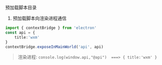 预加载脚本目录

1. 预加载脚本向渲染进程通信

```ts
import { contextBridge } from 'electron'
const api = {
    title:'wxm'
}
contextBridge.exposeInMainWorld('api', api)
```
> 渲染进程: `console.log(window.api,"@api")  ===> { title:'wxm' }`